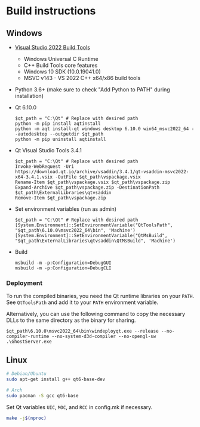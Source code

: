 # Build instructions

## Windows

- [Visual Studio 2022 Build Tools](https://visualstudio.microsoft.com/downloads/#build-tools-for-visual-studio-2022)
  - Windows Universal C Runtime
  - C++ Build Tools core features
  - Windows 10 SDK (10.0.19041.0)
  - MSVC v143 - VS 2022 C++ x64/x86 build tools
- Python 3.6+ (make sure to check "Add Python to PATH" during installation)
- Qt 6.10.0

  ```pwsh
  $qt_path = "C:\Qt" # Replace with desired path
  python -m pip install aqtinstall
  python -m aqt install-qt windows desktop 6.10.0 win64_msvc2022_64 --autodesktop --outputdir $qt_path
  python -m pip uninstall aqtinstall
  ```

- Qt Visual Studio Tools 3.4.1

  ```pwsh
  $qt_path = "C:\Qt" # Replace with desired path
  Invoke-WebRequest -Uri https://download.qt.io/archive/vsaddin/3.4.1/qt-vsaddin-msvc2022-x64-3.4.1.vsix -OutFile $qt_path\vspackage.vsix
  Rename-Item $qt_path\vspackage.vsix $qt_path\vspackage.zip
  Expand-Archive $qt_path\vspackage.zip -DestinationPath $qt_path\ExternalLibraries\qtvsaddin
  Remove-Item $qt_path\vspackage.zip
  ```

- Set environment variables (run as admin)

  ```pwsh
  $qt_path = "C:\Qt" # Replace with desired path
  [System.Environment]::SetEnvironmentVariable("QtToolsPath", "$qt_path\6.10.0\msvc2022_64\bin", 'Machine')
  [System.Environment]::SetEnvironmentVariable("QtMsBuild",   "$qt_path\ExternalLibraries\qtvsaddin\QtMsBuild", 'Machine')
  ```

- Build

  ```pwsh
  msbuild -m -p:Configuration=DebugGUI
  msbuild -m -p:Configuration=DebugCLI
  ```

### Deployment

To run the compiled binaries, you need the Qt runtime libraries on your `PATH`. See `QtToolsPath` and add it to your `PATH` environment variable.

Alternatively, you can use the following command to copy the necessary DLLs to the same directory as the binary for sharing.

```pwsh
$qt_path\6.10.0\msvc2022_64\bin\windeployqt.exe --release --no-compiler-runtime --no-system-d3d-compiler --no-opengl-sw .\GhostServer.exe
```

## Linux

```bash
# Debian/Ubuntu
sudo apt-get install g++ qt6-base-dev 

# Arch
sudo pacman -S gcc qt6-base
```

Set Qt variables `UIC`, `MOC`, and `RCC` in config.mk if necessary.

```bash
make -j$(nproc)
```
